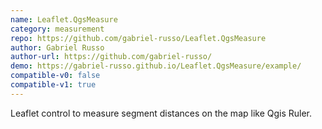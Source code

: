 ```yaml
---
name: Leaflet.QgsMeasure
category: measurement
repo: https://github.com/gabriel-russo/Leaflet.QgsMeasure
author: Gabriel Russo
author-url: https://github.com/gabriel-russo/
demo: https://gabriel-russo.github.io/Leaflet.QgsMeasure/example/
compatible-v0: false
compatible-v1: true
---
```


Leaflet control to measure segment distances on the map like Qgis Ruler.
